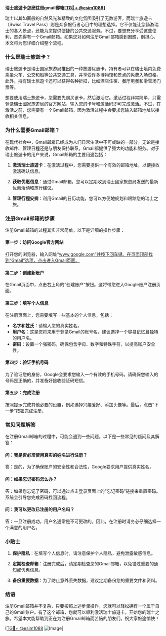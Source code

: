 **瑞士旅遊卡怎麽註冊gmail郵箱[[TG💪+ @esim1088](https://t.me/s/esim1088)]**

瑞士以其如画般的自然风光和精致的文化氛围吸引了无数游客，而瑞士旅遊卡（Swiss Travel Pass）则是众多旅行者心目中的理想选择。它不仅能让您畅游瑞士的各大景点，还能为您提供便捷的公共交通服务。不过，要想充分享受这些便利，首先得有一个Gmail邮箱。如果您对如何注册Gmail邮箱感到困惑，别担心，本文将为您详细介绍整个流程。

### 什么是瑞士旅遊卡？

瑞士旅遊卡是瑞士国家旅游局推出的一种旅游优惠卡，持有者可以在瑞士境内免费乘坐火车、公交和船等公共交通工具，并享受许多博物馆和景点的免费入场资格。此外，持有瑞士旅遊卡还可以获得各种折扣，比如酒店住宿、餐厅用餐和滑雪场门票等。

想要使用瑞士旅遊卡，您需要先购买该卡，然后激活它。激活过程非常简单，只需登录瑞士國家旅遊局的官方网站，输入您的卡号和激活码即可完成激活。不过，在激活之前，您需要有一个Gmail邮箱，因为激活过程中会要求您输入邮箱地址以接收相关信息。

### 为什么需要Gmail邮箱？

在现代社会中，Gmail邮箱已经成为人们日常生活中不可或缺的一部分。无论是接收邮件、管理日程还是与朋友保持联系，Gmail都提供了强大的功能和服务。对于瑞士旅遊卡的用户来说，Gmail邮箱的主要用途包括：

1. **激活瑞士旅遊卡**：在激活过程中，您需要提供一个有效的邮箱地址，以便接收激活确认信息。
   
2. **获取优惠信息**：通过Gmail邮箱，您可以定期收到瑞士國家旅遊局发送的最新优惠活动和旅行建议。
   
3. **管理行程安排**：利用Gmail的日历功能，您可以方便地规划和跟踪您的瑞士之旅。

### 注册Gmail邮箱的步骤

注册Gmail邮箱的过程其实非常简单，以下是详细的操作步骤：

#### 第一步：访问Google官方网站

打开您的浏览器，输入网址“www.google.com”并按下回车键。在页面顶部找到“Gmail”选项，点击进入Gmail页面。

#### 第二步：创建新账户

在Gmail页面中，点击右上角的“创建账户”按钮。这将带您进入Google账户注册页面。

#### 第三步：填写个人信息

在注册页面上，您需要填写一些基本的个人信息，包括：

- **名字和姓氏**：请输入您的真实姓名。
- **用户名**：这是您将来用于登录Gmail的账号名，建议选择一个容易记忆且独特的用户名。
- **密码**：设置一个强密码，确保包含字母、数字和特殊字符，以提高账户安全性。

#### 第四步：验证手机号码

为了验证您的身份，Google会要求您输入一个有效的手机号码。请确保您输入的号码是正确的，并准备好接收验证码短信。

#### 第五步：完成注册

按照提示完成其他必要的设置，例如选择兴趣爱好、添加头像等。最后，点击“下一步”按钮完成注册。

### 常见问题解答

在注册Gmail邮箱的过程中，可能会遇到一些问题。以下是一些常见的疑问及其解答：

#### 问：我是否必须使用真实的姓名进行注册？
答：是的，为了确保账户的安全性和合法性，Google要求用户提供真实姓名。

#### 问：如果忘记密码怎么办？
答：如果您忘记了密码，可以通过点击登录页面上的“忘记密码”链接来重置密码。系统会引导您完成密码找回流程。

#### 问：我可以更改已注册的用户名吗？
答：一旦注册成功，用户名通常是不可更改的。因此，在注册时请务必仔细选择一个满意的用户名。

### 小贴士

1. **保护隐私**：在填写个人信息时，请注意保护个人隐私，避免泄露敏感信息。
   
2. **定期检查邮箱**：注册完成后，请定期检查您的Gmail邮箱，以免错过重要的通知或优惠信息。

3. **备份重要数据**：为了防止意外丢失数据，建议定期备份您的重要文件和资料。

### 结语

注册Gmail邮箱并不复杂，只要按照上述步骤操作，您就可以轻松拥有一个属于自己的Gmail账户。有了这个邮箱，您就可以顺利激活瑞士旅遊卡，开始您的瑞士之旅。希望本文能帮助到正在为注册Gmail邮箱而苦恼的朋友们。祝大家旅途愉快！

[[TG💪+ @esim1088](https://t.me/s/esim1088) ![Image](https://i.postimg.cc/4NQfJmqS/Snipaste-2025-05-13-00-14-12.png)]